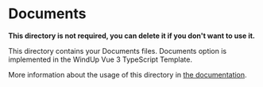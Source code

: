 # Documents

**This directory is not required, you can delete it if you don't want to use it.**

This directory contains your Documents files.
Documents option is implemented in the WindUp Vue 3 TypeScript Template.

More information about the usage of this directory in [the documentation](https://windup.app/vue/3/typescript/assets/documents).
